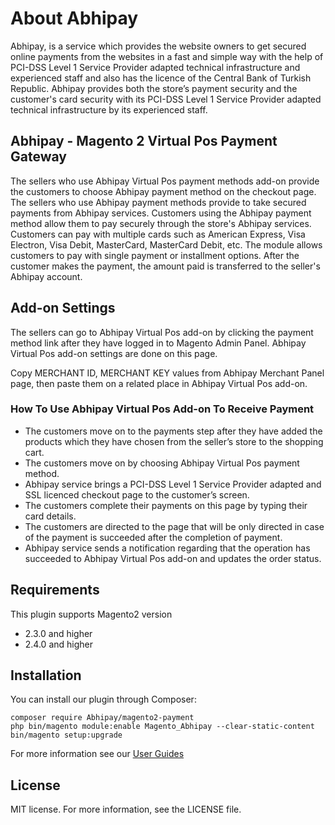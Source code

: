 # About Abhipay
Abhipay, is a service which provides the website owners to get secured online payments from the websites in a fast and simple way with the help of PCI-DSS Level 1 Service Provider adapted technical infrastructure and experienced staff and also has the licence of the Central Bank of Turkish Republic. Abhipay provides both the store’s payment security and the customer's card security with its PCI-DSS Level 1 Service Provider adapted technical infrastructure by its experienced staff.

## Abhipay - Magento 2 Virtual Pos Payment Gateway

The sellers who use Abhipay Virtual Pos payment methods add-on provide the customers to choose Abhipay payment method on the checkout page. The sellers who use Abhipay payment methods provide to take secured payments from Abhipay services. Customers using the Abhipay payment method allow them to pay securely through the store's Abhipay services. Customers can pay with multiple cards such as American Express, Visa Electron, Visa Debit, MasterCard, MasterCard Debit, etc. The module allows customers to pay with single payment or installment options. After the customer makes the payment, the amount paid is transferred to the seller's Abhipay account.

## Add-on Settings
The sellers can go to Abhipay Virtual Pos add-on by clicking the payment method link after they have logged in to Magento Admin Panel. Abhipay Virtual Pos add-on settings are done on this page. 

Copy MERCHANT ID, MERCHANT KEY values from Abhipay Merchant Panel page, then paste them on a related place in Abhipay Virtual Pos add-on. 

### How To Use Abhipay Virtual Pos Add-on To Receive Payment ###
* The customers move on to the payments step after they have added the products which they have chosen from the seller’s store to the shopping cart.
* The customers move on by choosing Abhipay Virtual Pos payment method.
* Abhipay service brings a PCI-DSS Level 1 Service Provider adapted and SSL licenced checkout page to the customer’s screen. 
* The customers complete their payments on this page by typing their card details. 
* The customers are directed to the page that will be only directed in case of the payment is succeeded after the completion of payment. 
* Abhipay service sends a notification regarding that the operation has succeeded to Abhipay Virtual Pos add-on and updates the order status. 

## Requirements
This plugin supports Magento2 version 
* 2.3.0 and higher
* 2.4.0 and higher

## Installation
You can install our plugin through Composer:
```
composer require Abhipay/magento2-payment
php bin/magento module:enable Magento_Abhipay --clear-static-content
bin/magento setup:upgrade
```
For more information see our [User Guides](https://marketplace.magento.com/media/catalog/product/Abhipay-payment-1-1-1-ce/user_guides.pdf)

## License
MIT license. For more information, see the LICENSE file.